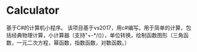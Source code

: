 # Calculator
基于C#的计算机小程序。
该项目基于vs2017，用c#编写。用于简单的计算，包括经典物理计算，小计算器（支持"+-*/()），单位转换，绘制函数图形（三角函数，一元二次方程，幂函数，指数函数，对数函数。）
